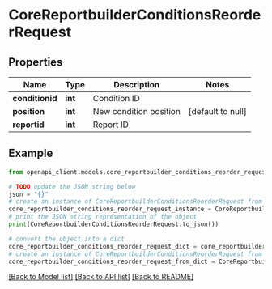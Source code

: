 # CoreReportbuilderConditionsReorderRequest


## Properties

Name | Type | Description | Notes
------------ | ------------- | ------------- | -------------
**conditionid** | **int** | Condition ID | 
**position** | **int** | New condition position | [default to null]
**reportid** | **int** | Report ID | 

## Example

```python
from openapi_client.models.core_reportbuilder_conditions_reorder_request import CoreReportbuilderConditionsReorderRequest

# TODO update the JSON string below
json = "{}"
# create an instance of CoreReportbuilderConditionsReorderRequest from a JSON string
core_reportbuilder_conditions_reorder_request_instance = CoreReportbuilderConditionsReorderRequest.from_json(json)
# print the JSON string representation of the object
print(CoreReportbuilderConditionsReorderRequest.to_json())

# convert the object into a dict
core_reportbuilder_conditions_reorder_request_dict = core_reportbuilder_conditions_reorder_request_instance.to_dict()
# create an instance of CoreReportbuilderConditionsReorderRequest from a dict
core_reportbuilder_conditions_reorder_request_from_dict = CoreReportbuilderConditionsReorderRequest.from_dict(core_reportbuilder_conditions_reorder_request_dict)
```
[[Back to Model list]](../README.md#documentation-for-models) [[Back to API list]](../README.md#documentation-for-api-endpoints) [[Back to README]](../README.md)



